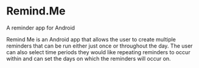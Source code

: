 # Remind.Me
A reminder app for Android

Remind Me is an Android app that allows the user to create multiple reminders that can be run either just once or throughout the day. The user can also select time periods they would like repeating reminders to occur within and can set the days on which the reminders will occur on.
